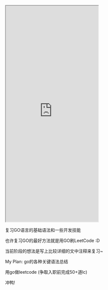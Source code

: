 <iframe height="700" src="https://www.yunyoujun.cn/air-conditioner/"></iframe>


复习GO语言的基础语法和一些开发技能


也许复习GO的最好方法就是用GO刷LeetCode  :D

当前阶段的想法是写上比较详细的文中注释来复习~


My Plan:
go的各种关键语法总结

用go做leetcode (争取入职前完成50+道lc)

冲鸭!